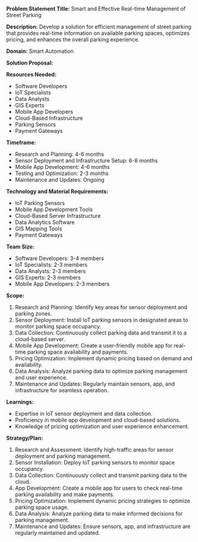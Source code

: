 **Problem Statement Title:** Smart and Effective Real-time Management of Street Parking

**Description:** Develop a solution for efficient management of street parking that provides real-time information on available parking spaces, optimizes pricing, and enhances the overall parking experience.

**Domain:** Smart Automation

**Solution Proposal:**

**Resources Needed:**
- Software Developers
- IoT Specialists
- Data Analysts
- GIS Experts
- Mobile App Developers
- Cloud-Based Infrastructure
- Parking Sensors
- Payment Gateways

**Timeframe:**
- Research and Planning: 4-6 months
- Sensor Deployment and Infrastructure Setup: 6-8 months
- Mobile App Development: 4-6 months
- Testing and Optimization: 2-3 months
- Maintenance and Updates: Ongoing

**Technology and Material Requirements:**
- IoT Parking Sensors
- Mobile App Development Tools
- Cloud-Based Server Infrastructure
- Data Analytics Software
- GIS Mapping Tools
- Payment Gateways

**Team Size:**
- Software Developers: 3-4 members
- IoT Specialists: 2-3 members
- Data Analysts: 2-3 members
- GIS Experts: 2-3 members
- Mobile App Developers: 2-3 members

**Scope:**
1. Research and Planning: Identify key areas for sensor deployment and parking zones.
2. Sensor Deployment: Install IoT parking sensors in designated areas to monitor parking space occupancy.
3. Data Collection: Continuously collect parking data and transmit it to a cloud-based server.
4. Mobile App Development: Create a user-friendly mobile app for real-time parking space availability and payments.
5. Pricing Optimization: Implement dynamic pricing based on demand and availability.
6. Data Analysis: Analyze parking data to optimize parking management and user experience.
7. Maintenance and Updates: Regularly maintain sensors, app, and infrastructure for seamless operation.

**Learnings:**
- Expertise in IoT sensor deployment and data collection.
- Proficiency in mobile app development and cloud-based solutions.
- Knowledge of pricing optimization and user experience enhancement.

**Strategy/Plan:**
1. Research and Assessment: Identify high-traffic areas for sensor deployment and parking management.
2. Sensor Installation: Deploy IoT parking sensors to monitor space occupancy.
3. Data Collection: Continuously collect and transmit parking data to the cloud.
4. App Development: Create a mobile app for users to check real-time parking availability and make payments.
5. Pricing Optimization: Implement dynamic pricing strategies to optimize parking space usage.
6. Data Analysis: Analyze parking data to make informed decisions for parking management.
7. Maintenance and Updates: Ensure sensors, app, and infrastructure are regularly maintained and updated.